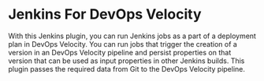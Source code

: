 
# Jenkins For DevOps Velocity

With this Jenkins plugin, you can run Jenkins jobs as a part of a deployment plan in DevOps Velocity. You can run jobs that trigger the creation of a version in an DevOps Velocity pipeline and persist properties on that version that can be used as input properties in other Jenkins builds. This plugin passes the required data from Git to the DevOps Velocity pipeline.
